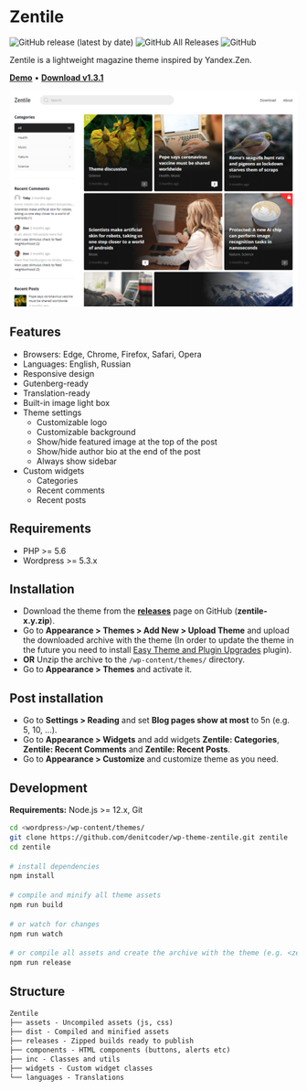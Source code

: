 # Zentile

![GitHub release (latest by date)](https://img.shields.io/github/v/release/denitcoder/wp-theme-zentile?style=flat-square)
![GitHub All Releases](https://img.shields.io/github/downloads/denitcoder/wp-theme-zentile/total?style=flat-square)
![GitHub](https://img.shields.io/github/license/denitcoder/wp-theme-zentile?style=flat-square)

Zentile is a lightweight magazine theme inspired by Yandex.Zen.

**[Demo](https://wpshowcase.site/)** • **[Download v1.3.1](https://github.com/denitcoder/wp-theme-zentile/releases/download/v1.3.1/zentile-1.3.1.zip)**

![Screenshot](screenshot.png)

## Features

- Browsers: Edge, Chrome, Firefox, Safari, Opera
- Languages: English, Russian
- Responsive design
- Gutenberg-ready
- Translation-ready
- Built-in image light box
- Theme settings
    - Customizable logo
    - Customizable background
    - Show/hide featured image at the top of the post
    - Show/hide author bio at the end of the post
    - Always show sidebar
- Custom widgets
    - Categories
    - Recent comments
    - Recent posts

## Requirements

- PHP >= 5.6
- Wordpress >= 5.3.x

## Installation

- Download the theme from the **[releases](https://github.com/denitcoder/wp-theme-zentile/releases)** page on GitHub (**zentile-x.y.zip**).
- Go to **Appearance > Themes > Add New > Upload Theme** and upload the downloaded archive with the theme (In order to update the theme in the future you need to install [Easy Theme and Plugin Upgrades](https://wordpress.org/plugins/easy-theme-and-plugin-upgrades/) plugin).
- **OR** Unzip the archive to the `/wp-content/themes/` directory.
- Go to **Appearance > Themes** and activate it.

## Post installation

- Go to **Settings > Reading** and set **Blog pages show at most** to 5n (e.g. 5, 10, ...).
- Go to **Appearance > Widgets** and add widgets **Zentile: Categories**, **Zentile: Recent Comments** and **Zentile: Recent Posts**.
- Go to **Appearance > Customize** and customize theme as you need.

## Development

**Requirements:** Node.js >= 12.x, Git

```bash
cd <wordpress>/wp-content/themes/
git clone https://github.com/denitcoder/wp-theme-zentile.git zentile
cd zentile

# install dependencies
npm install

# compile and minify all theme assets
npm run build

# or watch for changes
npm run watch

# or compile all assets and create the archive with the theme (e.g. <zentile>/releases/zentile-x.y.zip)
npm run release
```

## Structure

```
Zentile
├── assets - Uncompiled assets (js, css)
├── dist - Compiled and minified assets
├── releases - Zipped builds ready to publish
├── components - HTML components (buttons, alerts etc)
├── inc - Classes and utils
├── widgets - Custom widget classes
└── languages - Translations
```